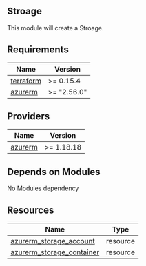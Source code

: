 ## Stroage
This module will create a Stroage.


## Requirements

| Name | Version |
|------|---------|
| <a name="terraform"></a> [terraform](#requirement\_terraform) | >= 0.15.4 |
| <a name="provider_azurerm"></a> [azurerm](#requirement\_azurerm) | >= "2.56.0" |

## Providers

| Name | Version |
|------|---------|
| <a name="provider_azurerm"></a> [azurerm](#provider\_azurerm) | >= 1.18.18 |

## Depends on Modules
No Modules dependency


## Resources

| Name | Type |
|------|------|
| [azurerm_storage_account](https://registry.terraform.io/providers/hashicorp/azurerm/latest/docs/resources/storage_container)   | resource |
| [azurerm_storage_container](https://registry.terraform.io/providers/hashicorp/azurerm/latest/docs/resources/storage_container) | resource |


